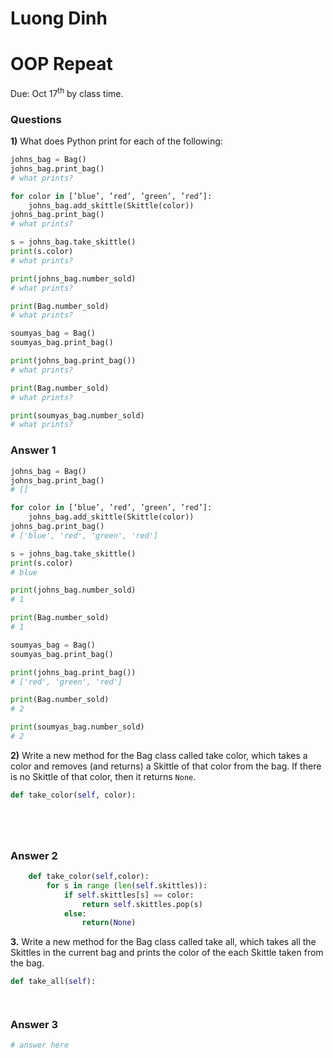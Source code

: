 # Luong Dinh
# OOP Repeat
Due: Oct 17<sup>th</sup> by class time.

### Questions

**1)** What does Python print for each of the following:

```python 
johns_bag = Bag()
johns_bag.print_bag()
# what prints?

for color in [’blue’, ’red’, ’green’, ’red’]:
    johns_bag.add_skittle(Skittle(color))
johns_bag.print_bag()
# what prints?

s = johns_bag.take_skittle()
print(s.color)
# what prints?

print(johns_bag.number_sold)
# what prints?

print(Bag.number_sold)
# what prints?

soumyas_bag = Bag()
soumyas_bag.print_bag()

print(johns_bag.print_bag())
# what prints?

print(Bag.number_sold)
# what prints?

print(soumyas_bag.number_sold)
# what prints?
```

### Answer 1

```python
johns_bag = Bag()
johns_bag.print_bag()
# []

for color in [’blue’, ’red’, ’green’, ’red’]:
    johns_bag.add_skittle(Skittle(color))
johns_bag.print_bag()
# ['blue', 'red', 'green', 'red']

s = johns_bag.take_skittle()
print(s.color)
# blue

print(johns_bag.number_sold)
# 1

print(Bag.number_sold)
# 1

soumyas_bag = Bag()
soumyas_bag.print_bag()

print(johns_bag.print_bag())
# ['red', 'green', 'red']

print(Bag.number_sold)
# 2

print(soumyas_bag.number_sold)
# 2

```

**2)**  Write a new method for the Bag class called take color, which takes a color and
removes (and returns) a Skittle of that color from the bag. If there is no Skittle
of that color, then it returns `None`.

```python
def take_color(self, color):






```


### Answer 2

```python
    def take_color(self,color):
    	for s in range (len(self.skittles)):
    		if self.skittles[s] == color:
    			return self.skittles.pop(s)
    		else:
    			return(None)

```

**3.** Write a new method for the Bag class called take all, which takes all the Skittles
in the current bag and prints the color of the each Skittle taken from the bag.

```python
def take_all(self):




```

### Answer 3

```python
# answer here

```
